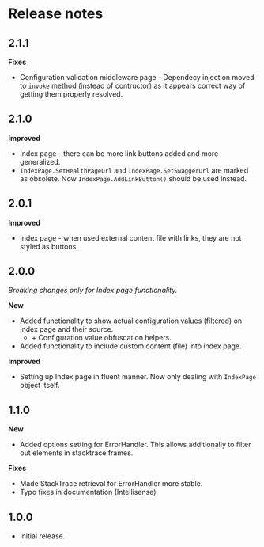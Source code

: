 # Release notes

## 2.1.1
**Fixes**

* Configuration validation middleware page - Dependecy injection moved to `invoke` method (instead of contructor) as it appears correct way of getting them properly resolved.

## 2.1.0
**Improved**

* Index page - there can be more link buttons added and more generalized.
* `IndexPage.SetHealthPageUrl` and `IndexPage.SetSwaggerUrl` are marked as obsolete. Now `IndexPage.AddLinkButton()` should be used instead.


## 2.0.1
**Improved**

* Index page - when used external content file with links, they are not styled as buttons.

## 2.0.0
*Breaking changes only for Index page functionality.*

**New**

* Added functionality to show actual configuration values (filtered) on index page and their source.
  * \+ Configuration value obfuscation helpers.
* Added functionality to include custom content (file) into index page.

**Improved**

* Setting up Index page in fluent manner. Now only dealing with `IndexPage` object itself.

## 1.1.0

**New**

* Added options setting for ErrorHandler. This allows additionally to filter out elements in stacktrace frames.

**Fixes**

* Made StackTrace retrieval for ErrorHandler more stable.
* Typo fixes in documentation (Intellisense).
## 1.0.0
* Initial release.